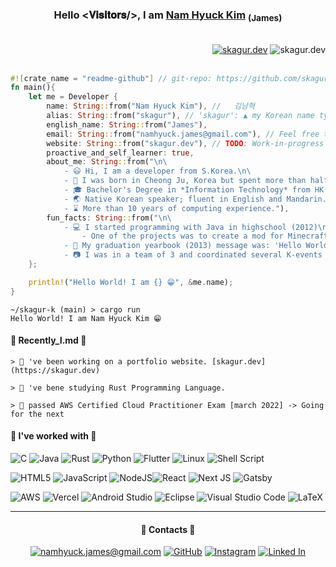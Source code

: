 <div align="center">
     <h3> Hello <𝐕𝐢𝐬𝐢𝐭𝐨𝐫𝐬/>, I am <a href="https://skagur.dev">Nam Hyuck Kim</a>  <sub>(James)</sub></h3>
</br>
<!-- <𝐕𝐢𝐬𝐢𝐭𝐨𝐫𝐬/> -->
<a href="https://skagur.dev">
</div>

<div align="right">
<img class="fit-picture"
     src="https://img.shields.io/badge/skagur.dev-In%20Progress%20🛠️-yellowgreen"
     alt="skagur.dev"></a>
<img class="fit-picture"
     src="https://img.shields.io/badge/last%20updated-march%202022%20⬆️-brightgreen"
     alt="skagur.dev">
</div>

</br>

```rust
#![crate_name = "readme-github"] // git-repo: https://github.com/skagur-k/skagur-k/
fn main(){
    let me = Developer {
        name: String::from("Nam Hyuck Kim"), //   김남혁
        alias: String::from("skagur"), // 'skagur': ▲ my Korean name typed in English
        english_name: String::from("James"),
        email: String::from("namhyuck.james@gmail.com"), // Feel free to contact me
        website: String::from("skagur.dev"), // TODO: Work-in-progress
        proactive_and_self_learner: true,
        about_me: String::from("\n\
            - 😃 Hi, I am a developer from S.Korea.\n\
            - 🛫 I was born in Cheong Ju, Korea but spent more than half of my life in Shanghai and Hong Kong.\n\
            - 🎓 Bachelor's Degree in *Information Technology* from HK Polytechnic University.\n\
            - 🌏 Native Korean speaker; fluent in English and Mandarin.\n\
            - ⌛ More than 10 years of computing experience."),
        fun_facts: String::from("\n\
            - 💻 I started programming with Java in highschool (2012)\n\
                - One of the projects was to create a mod for Minecraft 🤣\n\
            - 📢 My graduation yearbook (2013) message was: 'Hello World, Expect Me.'\n\
            - 📷 I was in a team of 3 and coordinated several K-events with Korean celebrities after graduating.")
    };

    println!("Hello World! I am {} 😁", &me.name);
}
```

```
~/skagur-k (main) > cargo run
Hello World! I am Nam Hyuck Kim 😁
```

#### 🧵 Recently_I.md 🧵

    > 🔨 've been working on a portfolio website. [skagur.dev](https://skagur.dev)

    > 🔎 've bene studying Rust Programming Language.

    > 🥳 passed AWS Certified Cloud Practitioner Exam [march 2022] -> Going for the next

#### 🔨 I've worked with 🔨

![C](https://img.shields.io/badge/c-%2300599C.svg?style=for-the-badge&logo=c&logoColor=white)
![Java](https://img.shields.io/badge/java-%23ED8B00.svg?style=for-the-badge&logo=java&logoColor=white)
![Rust](https://img.shields.io/badge/rust-%23000000.svg?style=for-the-badge&logo=rust&logoColor=white)
![Python](https://img.shields.io/badge/python-3670A0?style=for-the-badge&logo=python&logoColor=ffdd54)
![Flutter](https://img.shields.io/badge/Flutter-%2302569B.svg?style=for-the-badge&logo=Flutter&logoColor=white)
![Linux](https://img.shields.io/badge/Linux-FCC624?style=for-the-badge&logo=linux&logoColor=black)
![Shell Script](https://img.shields.io/badge/shell_script-%23121011.svg?style=for-the-badge&logo=gnu-bash&logoColor=white)

![HTML5](https://img.shields.io/badge/html5-%23E34F26.svg?style=for-the-badge&logo=html5&logoColor=white)
![JavaScript](https://img.shields.io/badge/javascript-%23323330.svg?style=for-the-badge&logo=javascript&logoColor=%23F7DF1E)
![NodeJS](https://img.shields.io/badge/node.js-6DA55F?style=for-the-badge&logo=node.js&logoColor=white)![React](https://img.shields.io/badge/react-%2320232a.svg?style=for-the-badge&logo=react&logoColor=%2361DAFB)
![Next JS](https://img.shields.io/badge/Next-black?style=for-the-badge&logo=next.js&logoColor=white)
![Gatsby](https://img.shields.io/badge/Gatsby-%23663399.svg?style=for-the-badge&logo=gatsby&logoColor=white)

![AWS](https://img.shields.io/badge/AWS-%23FF9900.svg?style=for-the-badge&logo=amazon-aws&logoColor=white)
![Vercel](https://img.shields.io/badge/vercel-%23000000.svg?style=for-the-badge&logo=vercel&logoColor=white)
![Android Studio](https://img.shields.io/badge/Android%20Studio-3DDC84.svg?style=for-the-badge&logo=android-studio&logoColor=white)
![Eclipse](https://img.shields.io/badge/Eclipse-FE7A16.svg?style=for-the-badge&logo=Eclipse&logoColor=white)
![Visual Studio Code](https://img.shields.io/badge/Visual%20Studio%20Code-0078d7.svg?style=for-the-badge&logo=visual-studio-code&logoColor=white)
![LaTeX](https://img.shields.io/badge/latex-%23008080.svg?style=for-the-badge&logo=latex&logoColor=white)

---

<div align="center">
    <h4><b>💬 Contacts 💬</b></h4>
    <a href="mailto:namhyuck.james@gmail.com"><img src="https://img.shields.io/badge/-namhyuck.james@gmail.com-4285F4?style=for-the-badge&logo=Gmail&logoColor=white" alt="namhyuck.james@gmail.com"></a>
    <a href="https://github.com/skagur-k"><img src="https://img.shields.io/badge/-GitHub-181717?style=for-the-badge&logo=GitHub&logoColor=white" alt="GitHub"></a>
    <a href="https://instagram.com/skagurzz"><img src="https://img.shields.io/badge/-Instagram-E4405F?style=for-the-badge&logo=Instagram&logoColor=white" alt="Instagram"></a>
    <a href="[mailto:namhyuck.james@gmail.com](https://linkedin.com/skagur0329)"><img src="https://img.shields.io/badge/-LinkedIn-0A66C2?style=for-the-badge&logo=LinkedIn&logoColor=white" alt="Linked In"></a>
</div>
